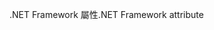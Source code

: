<span data-ttu-id="13b42-101">.NET Framework 屬性</span><span class="sxs-lookup"><span data-stu-id="13b42-101">.NET Framework attribute</span></span>